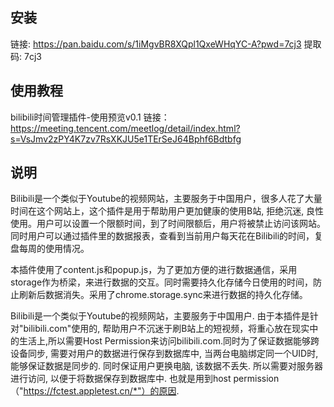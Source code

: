 ## 安装

链接: https://pan.baidu.com/s/1iMgvBR8XQpl1QxeWHqYC-A?pwd=7cj3 提取码: 7cj3

## 使用教程

bilibili时间管理插件-使用预览v0.1
链接：https://meeting.tencent.com/meetlog/detail/index.html?s=VsJmv2zPY4K7zv7RsXKJU5e1TErSeJ64Bphf6Bdtbfg

## 说明
Bilibili是一个类似于Youtube的视频网站，主要服务于中国用户，很多人花了大量时间在这个网站上，这个插件是用于帮助用户更加健康的使用B站, 拒绝沉迷, 良性使用。用户可以设置一个限额时间，到了时间限额后，用户将被禁止访问该网站。同时用户可以通过插件里的数据报表，查看到当前用户每天花在Bilibili的时间，复盘每周的使用情况。

本插件使用了content.js和popup.js，为了更加方便的进行数据通信，采用storage作为桥梁，来进行数据的交互。同时需要持久化存储今日使用的时间，防止刷新后数据消失。采用了chrome.storage.sync来进行数据的持久化存储。

Bilibili是一个类似于Youtube的视频网站，主要服务于中国用户. 由于本插件是针对"bilibili.com"使用的, 帮助用户不沉迷于刷B站上的短视频，将重心放在现实中的生活上,所以需要Host Permission来访问bilibili.com.同时为了保证数据能够跨设备同步, 需要对用户的数据进行保存到数据库中, 当两台电脑绑定同一个UID时,能够保证数据是同步的. 同时保证用户更换电脑, 该数据不丢失. 所以需要对服务器进行访问, 以便于将数据保存到数据库中. 也就是用到host permission（"https://fctest.appletest.cn/*"）的原因. 